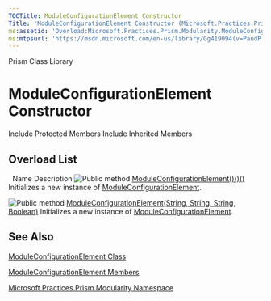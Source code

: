 ```yaml
---
TOCTitle: ModuleConfigurationElement Constructor
Title: 'ModuleConfigurationElement Constructor (Microsoft.Practices.Prism.Modularity)'
ms:assetid: 'Overload:Microsoft.Practices.Prism.Modularity.ModuleConfigurationElement.\#ctor'
ms:mtpsurl: 'https://msdn.microsoft.com/en-us/library/Gg419094(v=PandP.50)'
---
```


Prism Class Library

ModuleConfigurationElement Constructor
======================================

Include Protected Members
Include Inherited Members

Overload List
-------------

<span id="overloadMembersTableToggle"></span>
 
Name
Description
![](https://msdn.microsoft.com/en-us/Gg419094.pubmethod(en-us,PandP.50).gif "Public method")
[ModuleConfigurationElement()()()](https://msdn.microsoft.com/m:microsoft.practices.prism.modularity.moduleconfigurationelement.)
Initializes a new instance of [ModuleConfigurationElement](https://msdn.microsoft.com/t:microsoft.practices.prism.modularity.moduleconfigurationelement).

![](https://msdn.microsoft.com/en-us/Gg419094.pubmethod(en-us,PandP.50).gif "Public method")
[ModuleConfigurationElement(String, String, String, Boolean)](https://msdn.microsoft.com/m:microsoft.practices.prism.modularity.moduleconfigurationelement.)
Initializes a new instance of [ModuleConfigurationElement](https://msdn.microsoft.com/t:microsoft.practices.prism.modularity.moduleconfigurationelement).

See Also
--------

<span id="seeAlsoToggle"></span>
[ModuleConfigurationElement Class](https://msdn.microsoft.com/t:microsoft.practices.prism.modularity.moduleconfigurationelement)

[ModuleConfigurationElement Members](https://msdn.microsoft.com/allmembers.t:microsoft.practices.prism.modularity.moduleconfigurationelement)

[Microsoft.Practices.Prism.Modularity Namespace](https://msdn.microsoft.com/n:microsoft.practices.prism.modularity)
